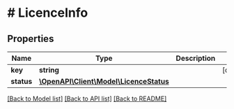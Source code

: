 # # LicenceInfo

## Properties

Name | Type | Description | Notes
------------ | ------------- | ------------- | -------------
**key** | **string** |  | [optional]
**status** | [**\OpenAPI\Client\Model\LicenceStatus**](LicenceStatus.md) |  |

[[Back to Model list]](../../README.md#models) [[Back to API list]](../../README.md#endpoints) [[Back to README]](../../README.md)
